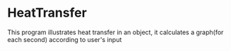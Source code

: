 # HeatTransfer
This program illustrates heat transfer in an object, it calculates a graph(for each second) according to user's input
